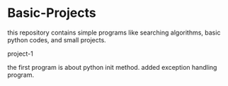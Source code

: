 # Basic-Projects
this repository contains simple programs like searching algorithms, basic python codes, and small projects.

project-1

the first program is about python init method.
added exception handling program.
